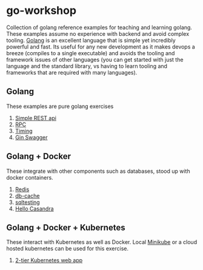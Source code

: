 # go-workshop

Collection of golang reference examples for teaching and learning golang. These examples assume no experience with backend and avoid complex tooling. [Golang](https://golang.org/) is an excellent language that is simple yet incredibly powerful and fast. Its useful for any new development as it makes devops a breeze (compiles to a single executable) and avoids the tooling and framework issues of other languages (you can get started with just the language and the standard library, vs having to learn tooling and frameworks that are required with many languages).  

## Golang

These examples are pure golang exercises

1. [Simple REST api](https://github.com/peterlamar/go-workshop/tree/master/rest-example)
2. [RPC](https://github.com/peterlamar/go-workshop/tree/master/rpc)
3. [Timing](https://github.com/peterlamar/go-workshop/tree/master/timing)
4. [Gin Swagger](https://github.com/peterlamar/go-workshop/tree/master/ginswagger)

## Golang + Docker

These integrate with other components such as databases, stood up with docker containers.

1. [Redis](https://github.com/peterlamar/go-workshop/tree/master/redis)
2. [db-cache](https://github.com/peterlamar/go-workshop/tree/master/db-cache)
3. [sqltesting](https://github.com/peterlamar/go-workshop/tree/master/sqltesting)
4. [Hello Casandra](https://github.com/peterlamar/go-workshop/tree/master/hellocassandra)

## Golang + Docker + Kubernetes

These interact with Kubernetes as well as Docker. Local [Minikube](https://kubernetes.io/docs/setup/minikube/) or a cloud hosted kubernetes can be used for this exercise. 

1. [2-tier Kubernetes web app](https://github.com/peterlamar/go-workshop/tree/master/webdata)

